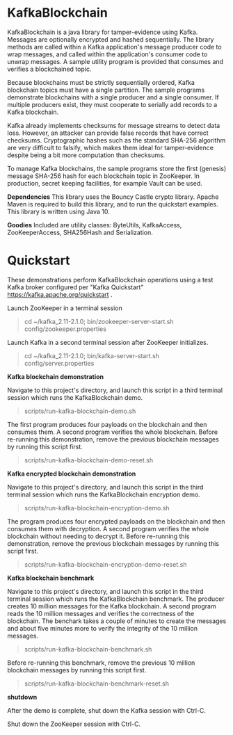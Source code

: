 # KafkaBlockchain
KafkaBlockchain is a java library for tamper-evidence using Kafka. Messages are optionally encrypted and hashed sequentially. The library methods are called within a Kafka application's message producer code to wrap messages, and called within the application's consumer code to unwrap messages. A sample utility program is provided that consumes and verifies a blockchained topic.

Because blockchains must be strictly sequentially ordered, Kafka blockchain topics must have a single partition. The sample programs demonstrate blockchains with a single producer and a single consumer. If multiple producers exist, they must cooperate to serially add records to a Kafka blockchain.

Kafka already implements checksums for message streams to detect data loss. However, an attacker can provide false records that have correct checksums. Cryptographic hashes such as the standard SHA-256 algorithm are very difficult to falsify, which makes them ideal for tamper-evidence despite being a bit more computation than checksums.

To manage Kafka blockchains, the sample programs store the first (genesis) message SHA-256 hash for each blockchain topic in ZooKeeper. In production, secret keeping facilities, for example Vault can be used.

**Dependencies**
This library uses the Bouncy Castle crypto library.
Apache Maven is required to build this library, and to run the quickstart examples.
This library is written using Java 10.

**Goodies**
Included are utility classes: ByteUtils, KafkaAccess, ZooKeeperAccess, SHA256Hash and Serialization.

# Quickstart

 These demonstrations perform KafkaBlockchain operations using a test Kafka broker configured per "Kafka Quickstart" https://kafka.apache.org/quickstart .
 
 Launch ZooKeeper in a terminal session
 > cd ~/kafka_2.11-2.1.0; bin/zookeeper-server-start.sh config/zookeeper.properties
 
 Launch Kafka in a second terminal session after ZooKeeper initializes.
 > cd ~/kafka_2.11-2.1.0; bin/kafka-server-start.sh config/server.properties
 
 **Kafka blockchain demonstration**
 
 Navigate to this project's directory, and launch this script in a third terminal session which runs the KafkaBlockchain demo.
 > scripts/run-kafka-blockchain-demo.sh
 
 The first program produces four payloads on the blockchain and then consumes them. A second program verifies the whole blockchain. Before re-running this demonstration, remove the previous blockchain messages by running this script first.
 
 > scripts/run-kafka-blockchain-demo-reset.sh
 
**Kafka encrypted blockchain demonstration**
 
 Navigate to this project's directory, and launch this script in the third terminal session which runs the KafkaBlockchain encryption demo.
 > scripts/run-kafka-blockchain-encryption-demo.sh
 
 The program produces four encrypted payloads on the blockchain and then consumes them with decryption. A second program verifies the whole blockchain without needing to decrypt it. Before re-running this demonstration, remove the previous blockchain messages by running this script first.
 
 > scripts/run-kafka-blockchain-encryption-demo-reset.sh
 
**Kafka blockchain benchmark**
 
 Navigate to this project's directory, and launch this script in the third terminal session which runs the KafkaBlockchain benchmark. The producer creates 10 million messages for the Kafka blockchain. A second program reads the 10 million messages and verifies the correctness of the blockchain. The benchark takes a couple of minutes to create the messages and about five minutes more to verify the integrity of the 10 million messages.
 
 > scripts/run-kafka-blockchain-benchmark.sh
 
  Before re-running this benchmark, remove the previous 10 million blockchain messages by running this script first.
 
 > scripts/run-kafka-blockchain-benchmark-reset.sh
 
 **shutdown**
 
 After the demo is complete, shut down the Kafka session with Ctrl-C.
 
 Shut down the ZooKeeper session with Ctrl-C.
